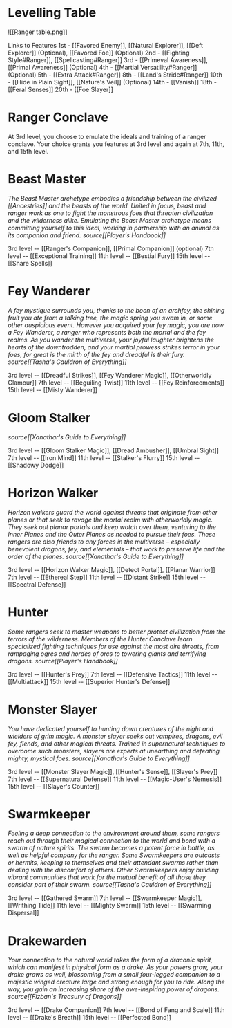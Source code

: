 # Levelling Table

![[Ranger table.png]]


Links to Features
1st - [[Favored Enemy]], [[Natural Explorer]], [[Deft Explorer]] (Optional), [[Favored Foe]] (Optional)
2nd - [[Fighting Style#Ranger]], [[Spellcasting#Ranger]]
3rd - [[Primeval Awareness]],  [[Primal Awareness]] (Optional)
4th -  [[Martial Versatility#Ranger]] (Optional)
5th - [[Extra Attack#Ranger]]
8th - [[Land's Stride#Ranger]]
10th - [[Hide in Plain Sight]], [[Nature's Veil]] (Optional)
14th - [[Vanish]]
18th - [[Feral Senses]]
20th - [[Foe Slayer]]

# Ranger Conclave
At 3rd level, you choose to emulate the ideals and training of a ranger conclave. Your choice grants you features at 3rd level and again at 7th, 11th, and 15th level.

# Beast Master
*The Beast Master archetype embodies a friendship between the civilized [[Ancestries]] and the beasts of the world. United in focus, beast and ranger work as one to fight the monstrous foes that threaten civilization and the wilderness alike. Emulating the Beast Master archetype means committing yourself to this ideal, working in partnership with an animal as its companion and friend.*
*source[[Player's Handbook]]*

3rd level -- [[Ranger's Companion]], [[Primal Companion]] (optional)
7th level -- [[Exceptional Training]]
11th level -- [[Bestial Fury]]
15th level --[[Share Spells]]

# Fey Wanderer
*A fey mystique surrounds you, thanks to the boon of an archfey, the shining fruit you ate from a talking tree, the magic spring you swam in, or some other auspicious event. However you acquired your fey magic, you are now a Fey Wanderer, a ranger who represents both the mortal and the fey realms. As you wander the multiverse, your joyful laughter brightens the hearts of the downtrodden, and your martial prowess strikes terror in your foes, for great is the mirth of the fey and dreadful is their fury.*
*source[[Tasha's Cauldron of Everything]]*

3rd level -- [[Dreadful Strikes]], [[Fey Wanderer Magic]], [[Otherworldly Glamour]]
7th level -- [[Beguiling Twist]]
11th level -- [[Fey Reinforcements]]
15th level -- [[Misty Wanderer]]

# Gloom Stalker
*source[[Xanathar's Guide to Everything]]*

3rd level -- [[Gloom Stalker Magic]], [[Dread Ambusher]], [[Umbral Sight]]
7th level -- [[Iron Mind]]
11th level -- [[Stalker's Flurry]]
15th level --[[Shadowy Dodge]]

# Horizon Walker
*Horizon walkers guard the world against threats that originate from other planes or that seek to ravage the mortal realm with otherworldly magic. They seek out planar portals and keep watch over them, venturing to the Inner Planes and the Outer Planes as needed to pursue their foes. These rangers are also friends to any forces in the multiverse – especially benevolent dragons, fey, and elementals – that work to preserve life and the order of the planes.*
*source[[Xanathar's Guide to Everything]]*

3rd level -- [[Horizon Walker Magic]], [[Detect Portal]], [[Planar Warrior]]
7th level -- [[Ethereal Step]]
11th level -- [[Distant Strike]]
15th level -- [[Spectral Defense]]

# Hunter
*Some rangers seek to master weapons to better protect civilization from the terrors of the wilderness. Members of the Hunter Conclave learn specialized fighting techniques for use against the most dire threats, from rampaging ogres and hordes of orcs to towering giants and terrifying dragons.*
*source[[Player's Handbook]]*

3rd level -- [[Hunter's Prey]]
7th level -- [[Defensive Tactics]]
11th level -- [[Multiattack]]
15th level -- [[Superior Hunter's Defense]]

# Monster Slayer
*You have dedicated yourself to hunting down creatures of the night and wielders of grim magic. A monster slayer seeks out vampires, dragons, evil fey, fiends, and other magical threats. Trained in supernatural techniques to overcome such monsters, slayers are experts at unearthing and defeating mighty, mystical foes.*
*source[[Xanathar's Guide to Everything]]*

3rd level -- [[Monster Slayer Magic]], [[Hunter's Sense]], [[Slayer's Prey]]
7th level -- [[Supernatural Defense]]
11th level -- [[Magic-User's Nemesis]]
15th level -- [[Slayer's Counter]]

# Swarmkeeper
*Feeling a deep connection to the environment around them, some rangers reach out through their magical connection to the world and bond with a swarm of nature spirits. The swarm becomes a potent force in battle, as well as helpful company for the ranger. Some Swarmkeepers are outcasts or hermits, keeping to themselves and their attendant swarms rather than dealing with the discomfort of others. Other Swarmkeepers enjoy building vibrant communities that work for the mutual benefit of all those they consider part of their swarm.*
*source[[Tasha's Cauldron of Everything]]*

3rd level -- [[Gathered Swarm]]
7th level -- [[Swarmkeeper Magic]], [[Writhing Tide]]
11th level -- [[Mighty Swarm]]
15th level -- [[Swarming Dispersal]]

# Drakewarden
*Your connection to the natural world takes the form of a draconic spirit, which can manifest in physical form as a drake. As your powers grow, your drake grows as well, blossoming from a small four-legged companion to a majestic winged creature large and strong enough for you to ride. Along the way, you gain an increasing share of the awe-inspiring power of dragons.*
*source[[Fizban's Treasury of Dragons]]*

3rd level -- [[Drake Companion]]
7th level -- [[Bond of Fang and Scale]]
11th level -- [[Drake's Breath]]
15th level -- [[Perfected Bond]]